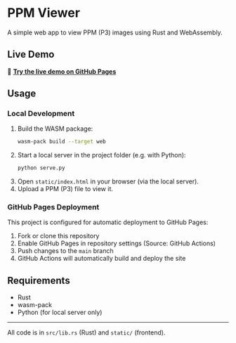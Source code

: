 # PPM Viewer

A simple web app to view PPM (P3) images using Rust and WebAssembly.

## Live Demo

🚀 **[Try the live demo on GitHub Pages](https://[your-username].github.io/ppm-viewer/)**

## Usage

### Local Development

1. Build the WASM package:
   ```bash
   wasm-pack build --target web
   ```
2. Start a local server in the project folder (e.g. with Python):
   ```bash
   python serve.py
   ```
3. Open `static/index.html` in your browser (via the local server).
4. Upload a PPM (P3) file to view it.

### GitHub Pages Deployment

This project is configured for automatic deployment to GitHub Pages:

1. Fork or clone this repository
2. Enable GitHub Pages in repository settings (Source: GitHub Actions)
3. Push changes to the `main` branch
4. GitHub Actions will automatically build and deploy the site

## Requirements

- Rust
- wasm-pack
- Python (for local server only)

---

All code is in `src/lib.rs` (Rust) and `static/` (frontend).
